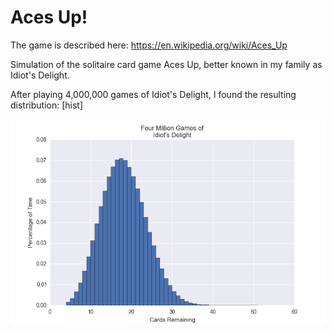 # Aces Up!

The game is described here: https://en.wikipedia.org/wiki/Aces_Up

Simulation of the solitaire card game Aces Up, better known in my family as Idiot's Delight.

After playing 4,000,000 games of Idiot's Delight, I found the resulting distribution: [hist]

![Snapshot](./images/figure_1.png)